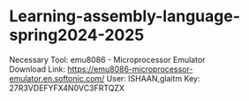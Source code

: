 # Learning-assembly-language-spring2024-2025
Necessary Tool: emu8086 - Microprocessor Emulator<br>
Download  Link: https://emu8086-microprocessor-emulator.en.softonic.com/
User: ISHAAN,glaitm
Key: 27R3VDEFYFX4N0VC3FRTQZX

